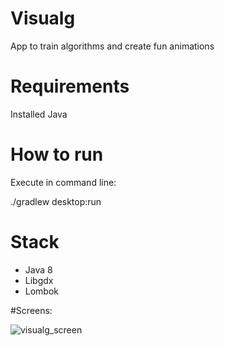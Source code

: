 # Visualg
App to train algorithms and create fun animations

# Requirements

Installed Java

# How to run

Execute in command line:

./gradlew desktop:run

# Stack
* Java 8
* Libgdx
* Lombok

#Screens:

![visualg_screen](https://user-images.githubusercontent.com/26636050/110701739-d96f8d00-81f1-11eb-9501-2a1fc0254bc3.png)

